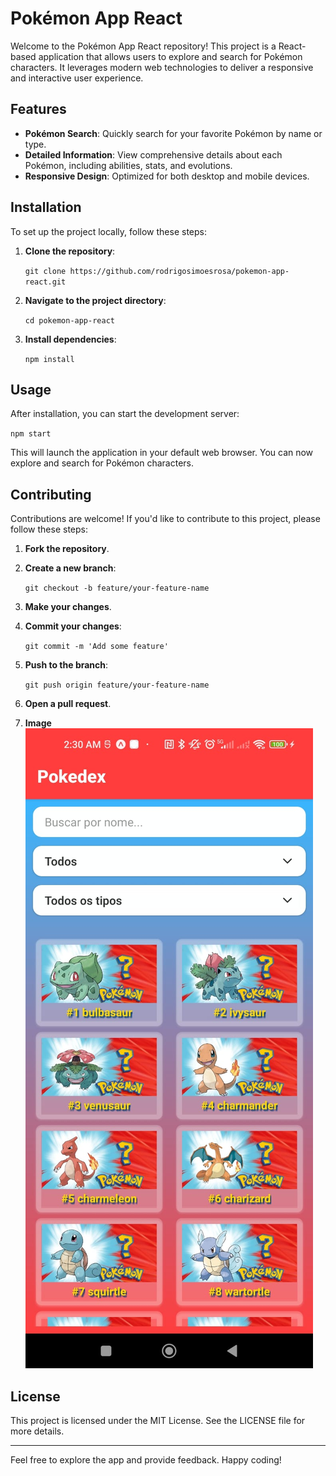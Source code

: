 # Pokémon App React

Welcome to the Pokémon App React repository! This project is a React-based application that allows users to explore and search for Pokémon characters. It leverages modern web technologies to deliver a responsive and interactive user experience.

## Features

- **Pokémon Search**: Quickly search for your favorite Pokémon by name or type.
- **Detailed Information**: View comprehensive details about each Pokémon, including abilities, stats, and evolutions.
- **Responsive Design**: Optimized for both desktop and mobile devices.

## Installation

To set up the project locally, follow these steps:

1. **Clone the repository**:

   `git clone https://github.com/rodrigosimoesrosa/pokemon-app-react.git`

2. **Navigate to the project directory**:

   `cd pokemon-app-react`

3. **Install dependencies**:

   `npm install`

## Usage

After installation, you can start the development server:

   `npm start`

This will launch the application in your default web browser. You can now explore and search for Pokémon characters.

## Contributing

Contributions are welcome! If you'd like to contribute to this project, please follow these steps:

1. **Fork the repository**.
2. **Create a new branch**:

   `git checkout -b feature/your-feature-name`

3. **Make your changes**.
4. **Commit your changes**:

   `git commit -m 'Add some feature'`

5. **Push to the branch**:

   `git push origin feature/your-feature-name`

6. **Open a pull request**.

7. **Image**
![Pokémon App React](assets/print.jpeg)

## License

This project is licensed under the MIT License. See the LICENSE file for more details.

---

Feel free to explore the app and provide feedback. Happy coding!